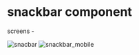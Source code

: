 # snackbar component

screens - 

![snacbar](https://user-images.githubusercontent.com/28673856/153485521-dfcc8551-d7b2-48f4-bca9-740a4db8bb28.png)
![snackbar_mobile](https://user-images.githubusercontent.com/28673856/153485537-0c1f64e6-ffcc-490e-8170-437c173c1470.png)
